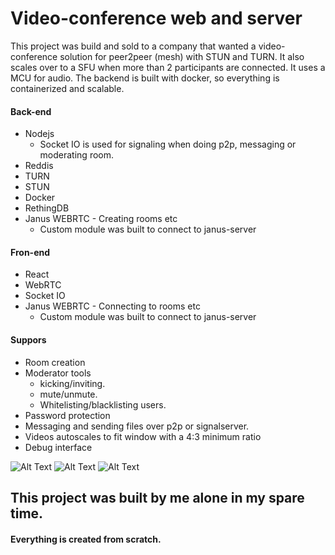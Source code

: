 # Video-conference web and server

This project was build and sold to a company that wanted a video-conference solution for peer2peer (mesh) with STUN and TURN. It also scales over to a SFU when more than 2 participants are connected. It uses a MCU for audio. The backend is built with docker, so everything is containerized and scalable.

#### Back-end
  - Nodejs
    - Socket IO is used for signaling when doing p2p, messaging or moderating room.
  - Reddis
  - TURN
  - STUN
  - Docker
  - RethingDB
  - Janus WEBRTC - Creating rooms etc
    - Custom module was built to connect to janus-server


#### Fron-end
  - React
  - WebRTC
  - Socket IO
  - Janus WEBRTC - Connecting to rooms etc
    - Custom module was built to connect to janus-server


#### Suppors
  - Room creation
  - Moderator tools 
    - kicking/inviting.
    - mute/unmute.
    - Whitelisting/blacklisting users.
  - Password protection
  - Messaging and sending files over p2p or signalserver.
  - Videos autoscales to fit window with a 4:3 minimum ratio 
  - Debug interface


![Alt Text](https://github.com/nexriz/video-conference/blob/master/video-conference1.gif)
![Alt Text](https://github.com/nexriz/video-conference/blob/master/video-conference2.gif)
![Alt Text](https://github.com/nexriz/video-conference/blob/master/video-conference3.gif)

## This project was built by me alone in my spare time.
#### Everything is created from scratch.